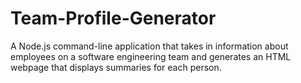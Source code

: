 # Team-Profile-Generator
A Node.js command-line application that takes in information about employees on a software engineering team and generates an HTML webpage that displays summaries for each person.